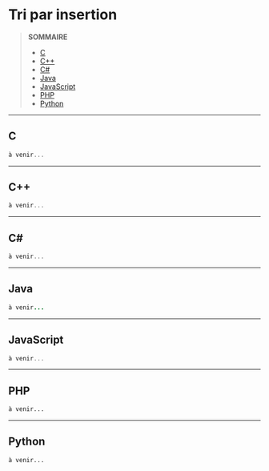 # Tri par insertion

> **SOMMAIRE**
> + [C](#c)
> + [C++](#c-1)
> + [C#](#c-2)
> + [Java](#java)
> + [JavaScript](#javascript)
> + [PHP](#php)
> + [Python](#python)

---

## C

```c
à venir...
```

---

## C++

```cpp
à venir...
```

---

## C#

```csharp
à venir...
```

---

## Java

```java
à venir...
```

---

## JavaScript

```js
à venir...
```

---

## PHP

```php
à venir...
```

---

## Python

```python
à venir...
```
